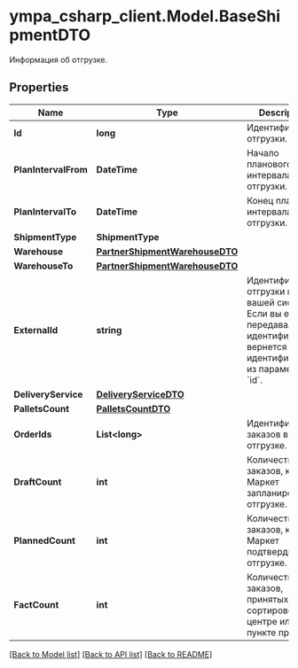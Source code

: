 # ympa_csharp_client.Model.BaseShipmentDTO
Информация об отгрузке.

## Properties

Name | Type | Description | Notes
------------ | ------------- | ------------- | -------------
**Id** | **long** | Идентификатор отгрузки. | [optional] 
**PlanIntervalFrom** | **DateTime** | Начало планового интервала отгрузки. | [optional] 
**PlanIntervalTo** | **DateTime** | Конец планового интервала отгрузки. | [optional] 
**ShipmentType** | **ShipmentType** |  | [optional] 
**Warehouse** | [**PartnerShipmentWarehouseDTO**](PartnerShipmentWarehouseDTO.md) |  | [optional] 
**WarehouseTo** | [**PartnerShipmentWarehouseDTO**](PartnerShipmentWarehouseDTO.md) |  | [optional] 
**ExternalId** | **string** | Идентификатор отгрузки в вашей системе. Если вы еще не передавали идентификатор, вернется идентификатор из параметра &#x60;id&#x60;. | [optional] 
**DeliveryService** | [**DeliveryServiceDTO**](DeliveryServiceDTO.md) |  | [optional] 
**PalletsCount** | [**PalletsCountDTO**](PalletsCountDTO.md) |  | [optional] 
**OrderIds** | **List&lt;long&gt;** | Идентификаторы заказов в отгрузке. | 
**DraftCount** | **int** | Количество заказов, которое Маркет запланировал к отгрузке. | [optional] 
**PlannedCount** | **int** | Количество заказов, которое Маркет подтвердил к отгрузке. | [optional] 
**FactCount** | **int** | Количество заказов, принятых в сортировочном центре или пункте приема. | [optional] 

[[Back to Model list]](../README.md#documentation-for-models) [[Back to API list]](../README.md#documentation-for-api-endpoints) [[Back to README]](../README.md)

